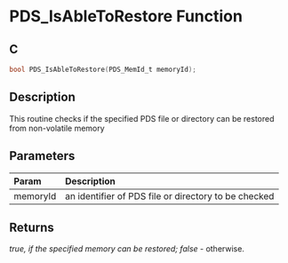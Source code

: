 # PDS_IsAbleToRestore Function

## C

```c
bool PDS_IsAbleToRestore(PDS_MemId_t memoryId);
```

## Description

 This routine checks if the specified PDS file or directory can be restored
 from non-volatile memory

## Parameters

| Param | Description |
|:----- |:----------- |
| memoryId | an identifier of PDS file or directory to be checked  

## Returns

*true, if the specified memory can be restored; false* - otherwise.


